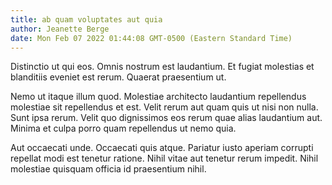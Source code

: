 ```yaml
---
title: ab quam voluptates aut quia
author: Jeanette Berge
date: Mon Feb 07 2022 01:44:08 GMT-0500 (Eastern Standard Time)
---
```

Distinctio ut qui eos. Omnis nostrum est laudantium. Et fugiat molestias et blanditiis eveniet est rerum. Quaerat praesentium ut.

 Nemo ut itaque illum quod. Molestiae architecto laudantium repellendus molestiae sit repellendus et est. Velit rerum aut quam quis ut nisi non nulla. Sunt ipsa rerum. Velit quo dignissimos eos rerum quae alias laudantium aut. Minima et culpa porro quam repellendus ut nemo quia.

 Aut occaecati unde. Occaecati quis atque. Pariatur iusto aperiam corrupti repellat modi est tenetur ratione. Nihil vitae aut tenetur rerum impedit. Nihil molestiae quisquam officia id praesentium nihil.